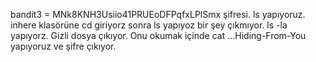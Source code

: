 bandit3 = MNk8KNH3Usiio41PRUEoDFPqfxLPlSmx şifresi. ls yapıyoruz. inhere klasörüne cd giriyorz
sonra ls yapıyoz bir şey çıkmıyor. ls -la yapıyorz. Gizli dosya çıkıyor. Onu okumak içinde cat ...Hiding-From-You yapıyoruz ve şifre çıkıyor.
